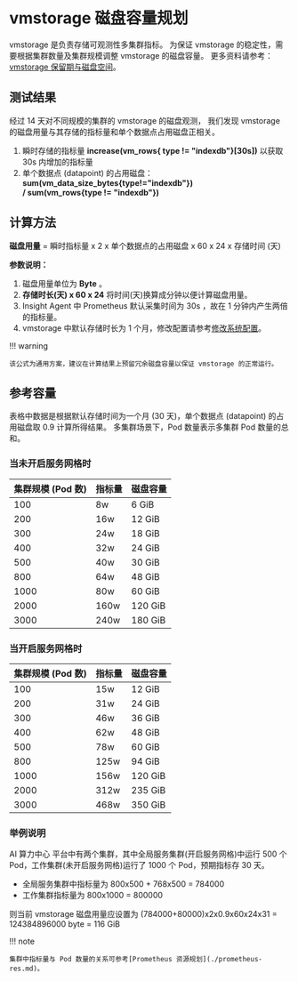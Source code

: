 # vmstorage 磁盘容量规划

vmstorage 是负责存储可观测性多集群指标。
为保证 vmstorage 的稳定性，需要根据集群数量及集群规模调整 vmstorage 的磁盘容量。
更多资料请参考：[vmstorage 保留期与磁盘空间](https://docs.victoriametrics.com/guides/understand-your-setup-size.html?highlight=datapoint#retention-perioddisk-space)。

## 测试结果

经过 14 天对不同规模的集群的 vmstorage 的磁盘观测，
我们发现 vmstorage 的磁盘用量与其存储的指标量和单个数据点占用磁盘正相关。

1. 瞬时存储的指标量 __increase(vm_rows{ type != "indexdb"}[30s])__ 以获取 30s 内增加的指标量
2. 单个数据点 (datapoint) 的占用磁盘： __sum(vm_data_size_bytes{type!="indexdb"}) / sum(vm_rows{type != "indexdb"})__ 

## 计算方法

**磁盘用量** = 瞬时指标量 x 2 x 单个数据点的占用磁盘 x 60 x 24 x 存储时间 (天)

**参数说明：**

1. 磁盘用量单位为 __Byte__ 。
2. __存储时长(天) x 60 x 24__ 将时间(天)换算成分钟以便计算磁盘用量。
3. Insight Agent 中 Prometheus 默认采集时间为 30s ，故在 1 分钟内产生两倍的指标量。
4. vmstorage 中默认存储时长为 1 个月，修改配置请参考[修改系统配置](../../user-guide/system-config/modify-config.md)。

!!! warning

    该公式为通用方案，建议在计算结果上预留冗余磁盘容量以保证 vmstorage 的正常运行。

## 参考容量

表格中数据是根据默认存储时间为一个月 (30 天)，单个数据点 (datapoint) 的占用磁盘取 0.9 计算所得结果。
多集群场景下，Pod 数量表示多集群 Pod 数量的总和。

### 当未开启服务网格时

| 集群规模 (Pod 数) | 指标量 | 磁盘容量 |
| ----------------- | ------ | -------- |
| 100               | 8w     | 6 GiB    |
| 200               | 16w    | 12 GiB   |
| 300               | 24w    | 18 GiB   |
| 400               | 32w    | 24 GiB   |
| 500               | 40w    | 30 GiB   |
| 800               | 64w    | 48 GiB   |
| 1000              | 80w    | 60 GiB   |
| 2000              | 160w   | 120 GiB  |
| 3000              | 240w   | 180 GiB  |

### 当开启服务网格时

| 集群规模 (Pod 数) | 指标量 | 磁盘容量 |
| ----------------- | ------ | -------- |
| 100               | 15w    | 12 GiB   |
| 200               | 31w    | 24 GiB   |
| 300               | 46w    | 36 GiB   |
| 400               | 62w    | 48 GiB   |
| 500               | 78w    | 60 GiB   |
| 800               | 125w   | 94 GiB   |
| 1000              | 156w   | 120 GiB  |
| 2000              | 312w   | 235 GiB  |
| 3000              | 468w   | 350 GiB  |

### 举例说明

AI 算力中心 平台中有两个集群，其中全局服务集群(开启服务网格)中运行 500 个 Pod，工作集群(未开启服务网格)运行了 1000 个 Pod，预期指标存 30 天。

- 全局服务集群中指标量为 800x500 + 768x500 = 784000
- 工作集群指标量为 800x1000 = 800000

则当前 vmstorage 磁盘用量应设置为 (784000+80000)x2x0.9x60x24x31 = 124384896000 byte = 116 GiB

!!! note

    集群中指标量与 Pod 数量的关系可参考[Prometheus 资源规划](./prometheus-res.md)。
